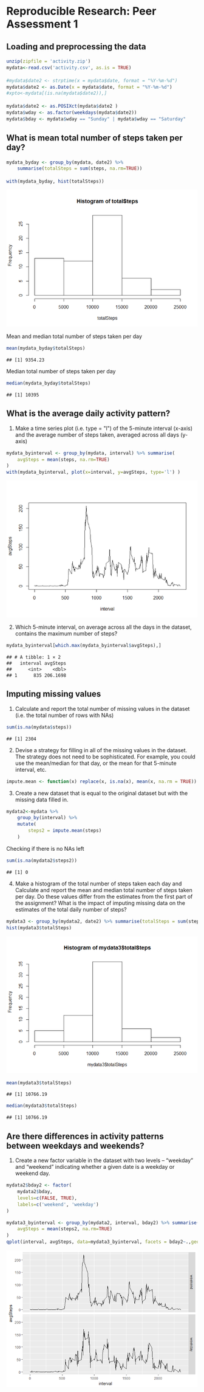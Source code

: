 # Reproducible Research: Peer Assessment 1


## Loading and preprocessing the data





```r
unzip(zipfile = 'activity.zip')
mydata<-read.csv('activity.csv', as.is = TRUE)

#mydata$date2 <- strptime(x = mydata$date, format = "%Y-%m-%d")
mydata$date2 <- as.Date(x = mydata$date, format = "%Y-%m-%d")
#xpto<-mydata[(is.na(mydata$date2)),]

mydata$date2 <- as.POSIXct(mydata$date2 )
mydata$wday <- as.factor(weekdays(mydata$date2))
mydata$bday <- mydata$wday == "Sunday" | mydata$wday == "Saturday"
```


## What is mean total number of steps taken per day?

```r
mydata_byday <- group_by(mydata, date2) %>% 
    summarise(totalSteps = sum(steps, na.rm=TRUE))

with(mydata_byday, hist(totalSteps))
```

![](PA1_template_files/figure-html/unnamed-chunk-3-1.png)<!-- -->

Mean and median total number of steps taken
per day

```r
mean(mydata_byday$totalSteps)
```

```
## [1] 9354.23
```
Median total number of steps taken
per day

```r
median(mydata_byday$totalSteps)
```

```
## [1] 10395
```


## What is the average daily activity pattern?
1. Make a time series plot (i.e. type = "l") of the 5-minute interval (x-axis)
and the average number of steps taken, averaged across all days (y-axis)

```r
mydata_byinterval <- group_by(mydata, interval) %>% summarise(
    avgSteps = mean(steps, na.rm=TRUE)
)
with(mydata_byinterval, plot(x=interval, y=avgSteps, type='l') )
```

![](PA1_template_files/figure-html/unnamed-chunk-6-1.png)<!-- -->



2. Which 5-minute interval, on average across all the days in the dataset,
contains the maximum number of steps?

```r
mydata_byinterval[which.max(mydata_byinterval$avgSteps),]
```

```
## # A tibble: 1 × 2
##   interval avgSteps
##      <int>    <dbl>
## 1      835 206.1698
```



## Imputing missing values
1. Calculate and report the total number of missing values in the dataset
(i.e. the total number of rows with NAs)

```r
sum(is.na(mydata$steps))
```

```
## [1] 2304
```


2. Devise a strategy for filling in all of the missing values in the dataset. The
strategy does not need to be sophisticated. For example, you could use
the mean/median for that day, or the mean for that 5-minute interval, etc.

```r
impute.mean <- function(x) replace(x, is.na(x), mean(x, na.rm = TRUE))
```


3. Create a new dataset that is equal to the original dataset but with the
missing data filled in.

```r
mydata2<-mydata %>%
    group_by(interval) %>%
    mutate(
        steps2 = impute.mean(steps)
    )
```

Checking if there is no NAs left

```r
sum(is.na(mydata2$steps2))
```

```
## [1] 0
```
4. Make a histogram of the total number of steps taken each day and Calculate
and report the mean and median total number of steps taken per day. Do
these values differ from the estimates from the first part of the assignment?
What is the impact of imputing missing data on the estimates of the total
daily number of steps?


```r
mydata3 <- group_by(mydata2, date2) %>% summarise(totalSteps = sum(steps2, na.rm=TRUE))
hist(mydata3$totalSteps)
```

![](PA1_template_files/figure-html/unnamed-chunk-12-1.png)<!-- -->

```r
mean(mydata3$totalSteps)
```

```
## [1] 10766.19
```

```r
median(mydata3$totalSteps)
```

```
## [1] 10766.19
```


## Are there differences in activity patterns between weekdays and weekends?

1. Create a new factor variable in the dataset with two levels – “weekday”
and “weekend” indicating whether a given date is a weekday or weekend
day.


```r
mydata2$bday2 <- factor(
    mydata2$bday, 
    levels=c(FALSE, TRUE), 
    labels=c('weekend', 'weekday') 
)
```



```r
mydata3_byinterval <- group_by(mydata2, interval, bday2) %>% summarise(
    avgSteps = mean(steps2, na.rm=TRUE)
)
qplot(interval, avgSteps, data=mydata3_byinterval, facets = bday2~.,geom = "line")
```

![](PA1_template_files/figure-html/unnamed-chunk-15-1.png)<!-- -->


